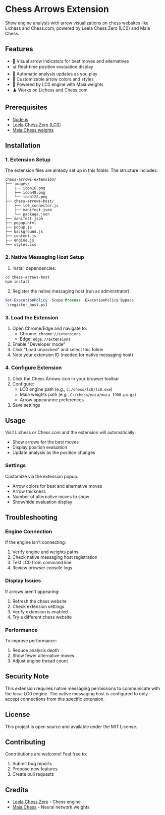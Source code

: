 # Chess Arrows Extension

Show engine analysis with arrow visualizations on chess websites like Lichess and Chess.com, powered by Leela Chess Zero (LC0) and Maia Chess.

## Features

- 🎯 Visual arrow indicators for best moves and alternatives
- 📊 Real-time position evaluation display
- 🔄 Automatic analysis updates as you play
- 🎨 Customizable arrow colors and styles
- 🧠 Powered by LC0 engine with Maia weights
- ♟️ Works on Lichess and Chess.com

## Prerequisites

- [Node.js](https://nodejs.org/)
- [Leela Chess Zero (LC0)](https://lczero.org/play/download/)
- [Maia Chess weights](https://github.com/CSSLab/maia-chess)

## Installation

### 1. Extension Setup

The extension files are already set up in this folder. The structure includes:
```
chess-arrows-extension/
├── images/
│   ├── icon16.png
│   ├── icon48.png
│   └── icon128.png
├── chess-arrows-host/
│   ├── lc0_connector.js
│   ├── manifest.json
│   └── package.json
├── manifest.json
├── popup.html
├── popup.js
├── background.js
├── content.js
├── engine.js
└── styles.css
```

### 2. Native Messaging Host Setup

1. Install dependencies:
```powershell
cd chess-arrows-host
npm install
```

2. Register the native messaging host (run as administrator):
```powershell
Set-ExecutionPolicy -Scope Process -ExecutionPolicy Bypass
.\register_host.ps1
```

### 3. Load the Extension

1. Open Chrome/Edge and navigate to:
   - Chrome: `chrome://extensions`
   - Edge: `edge://extensions`
2. Enable "Developer mode"
3. Click "Load unpacked" and select this folder
4. Note your extension ID (needed for native messaging host)

### 4. Configure Extension

1. Click the Chess Arrows icon in your browser toolbar
2. Configure:
   - LC0 engine path (e.g., `C:/chess/lc0/lc0.exe`)
   - Maia weights path (e.g., `C:/chess/maia/maia-1900.pb.gz`)
   - Arrow appearance preferences
3. Save settings

## Usage

Visit Lichess or Chess.com and the extension will automatically:
- Show arrows for the best moves
- Display position evaluation
- Update analysis as the position changes

### Settings

Customize via the extension popup:
- Arrow colors for best and alternative moves
- Arrow thickness
- Number of alternative moves to show
- Show/hide evaluation display

## Troubleshooting

### Engine Connection

If the engine isn't connecting:
1. Verify engine and weights paths
2. Check native messaging host registration
3. Test LC0 from command line
4. Review browser console logs

### Display Issues

If arrows aren't appearing:
1. Refresh the chess website
2. Check extension settings
3. Verify extension is enabled
4. Try a different chess website

### Performance

To improve performance:
1. Reduce analysis depth
2. Show fewer alternative moves
3. Adjust engine thread count

## Security Note

This extension requires native messaging permissions to communicate with the local LC0 engine. The native messaging host is configured to only accept connections from this specific extension.

## License

This project is open source and available under the MIT License.

## Contributing

Contributions are welcome! Feel free to:
1. Submit bug reports
2. Propose new features
3. Create pull requests

## Credits

- [Leela Chess Zero](https://lczero.org/) - Chess engine
- [Maia Chess](https://github.com/CSSLab/maia-chess) - Neural network weights
